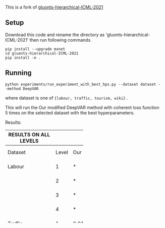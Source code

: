 
This is a fork of [gluonts-hierarchical-ICML-2021](https://github.com/rshyamsundar/gluonts-hierarchical-ICML-2021) 

## Setup
Download this code and rename the directory as 'gluonts-hierarchical-ICML-2021' then run following commands.
```
pip install --upgrade mxnet
cd gluonts-hierarchical-ICML-2021
pip install -e .
```

## Running

```
python experiments/run_experiment_with_best_hps.py --dataset dataset --method DeepVAR
```
where dataset is one of `{labour, traffic, tourism, wiki}` .

This will run the Our modified DeepVAR method with coherent loss function 5 times on the selected dataset with the best hyperparameters.

Results:


<table style="width:50%"  height=300>
 <thead>
  <tr>
   <th>RESULTS ON ALL LEVELS</th>
   <th></th>
   <th></th>
   <th></th>
   <th></th>
   <th></th>
   <th></th>
  </tr>
 </thead>
 <tbody>
  <tr>
   <td>Dataset</td>
   <td>       Level</td>
   <td>Our Model</td>
   <td>Hier-E2E</td>
   <td>DeepVAR</td>
   <td>DeepVAR+</td>
   <td>Best of Competing Methods</td>
  </tr>
  <tr>
   <td>Labour</td>
   <td>1</td>
   <td>*</td>
   <td>0.0311+/-0.0120</td>
   <td>0.0352+/-0.0079</td>
   <td>0.0416+/-0.0094</td>
   <td>0.0406+/-0.0002 (PERMBU-MINT)</td>
  </tr>
  <tr>
   <td></td>
   <td>2</td>
   <td>*</td>
   <td>0.0336+/-0.0089</td>
   <td>0.0374+/-0.0051</td>
   <td>0.0437+/-0.0078</td>
   <td>0.0389+/-0.0002 PERMBU-MINT)</td>
  </tr>
  <tr>
   <td></td>
   <td>3</td>
   <td>*</td>
   <td>0.0336+/-0.0082</td>
   <td>0.0383+/-0.0038</td>
   <td>0.0432+/-0.0076</td>
   <td>0.0382+/-0.0002 (PERMBU-MINT)</td>
  </tr>
  <tr>
   <td></td>
   <td>4</td>
   <td>*</td>
   <td>0.0378+/-0.0060</td>
   <td>0.0417+/-0.0038</td>
   <td>0.0448+/-0.0066</td>
   <td>0.0397+/-0.0003 (PERMBU-MINT)</td>
  </tr>
  <tr>
   <td>Traffic</td>
   <td>1</td>
   <td>0.0106+/-0.0028*</td>
   <td>0.0184+/-0.0091</td>
   <td>0.0225+/-0.0109</td>
   <td>0.0250+/-0.0082</td>
   <td>0.0087(ARIMA-ERM)</td>
  </tr>
  <tr>
   <td></td>
   <td>2</td>
   <td>0.0144+/-0.0002*</td>
   <td>0.0181+/-6.0086</td>
   <td>0.0204+/-0.0044</td>
   <td>0.0244+/-0.0063</td>
   <td>0.0112(ARIMA-ERM)</td>
  </tr>
  <tr>
   <td></td>
   <td>3</td>
   <td>0.0145+/-0.0005*</td>
   <td>0.0223+/-0.0072</td>
   <td>0.0190+/-0.0031</td>
   <td>0.0259+/-0.0054</td>
   <td>0.0255 (ARIMA-ERM)</td>
  </tr>
  <tr>
   <td></td>
   <td>4</td>
   <td>0.0967+/-0.0003*</td>
   <td>0.0914+/-0.0024</td>
   <td>0.0982+/-0.0012</td>
   <td>0.0982+/-0.0017</td>
   <td>0.1410 (ARIMA-ERM)</td>
  </tr>
  <tr>
   <td>Tourism</td>
   <td>1</td>
   <td>0.0622 +/- 0.0131</td>
   <td>0.0402+/-0.0040</td>
   <td>0.0519+/-0.0057</td>
   <td>0.0508+/-0.0085</td>
   <td>0.0472+/-0.0012 (PERMBU-MINT)</td>
  </tr>
  <tr>
   <td></td>
   <td>2</td>
   <td>0.0929 +/- 0.0072</td>
   <td>0.0658+/-6.0084</td>
   <td>0.0755+/-0.0011</td>
   <td>0.0750+/-00066</td>
   <td>&quot;0.0605+/-0.0006 (PERMBU-MINT)</td>
  </tr>
  <tr>
   <td>0.0605+/-0.0006 (PERMBU-MINT)&quot;</td>
  </tr>
  <tr>
   <td></td>
   <td>3</td>
   <td> 0.1287 +/- 0.0073</td>
   <td>0.1053+/-0.0053</td>
   <td>0.1134+/-0.0049</td>
   <td>0.1180+/-0.0053</td>
   <td>0.0903+/-0.0006 (PERMBU-MINT)</td>
  </tr>
  <tr>
   <td></td>
   <td>4</td>
   <td>0.1525 +/- 0.0057</td>
   <td>0.1223+/-0.0039</td>
   <td>0.1294+/-0.0060</td>
   <td>0. 1393+/-0.0048</td>
   <td>0.1106+/-0.0005 (PERMBU-MINT)</td>
  </tr>
  <tr>
   <td>Wiki</td>
   <td>1</td>
   <td>0.0857 +/- 0.0248</td>
   <td>0.0419+/-0.0285</td>
   <td>0.0905+/-0.0323</td>
   <td>0.0755+/-0.0165</td>
   <td>0.1558 (ETS-ERM)</td>
  </tr>
  <tr>
   <td></td>
   <td>2</td>
   <td>0.1329 +/- 0.0164</td>
   <td>0.1045+/-0.0151</td>
   <td> 0.1418+/-0.0249</td>
   <td>0.1289+/-010171</td>
   <td>0.1614(ETS-ERM)</td>
  </tr>

  <tr>
   <td></td>
   <td>3</td>
   <td>0.2424 +/- 0.0214</td>
   <td>0.2292+/-0.0108</td>
   <td>0.2597+/-0.0150</td>
   <td>0.2583+/-0.0281</td>
   <td>0.2010(ETS-ERM)</td>
  </tr>
  <tr>
   <td></td>
   <td>4</td>
   <td>0.2802 +/- 0.0228</td>
   <td>0.2716+/-0.0091</td>
   <td>0.2886+/-0.0112</td>
   <td>0.3108+/-0.0298</td>
   <td>0.2399 (ETS-ERM)</td>
  </tr>
  <tr>
   <td></td>
   <td>5</td>
   <td>0.4030 +/- 0.0208</td>
   <td>0.3720+/-0.0150</td>
   <td>0.3664+/-0.0068</td>
   <td>0.4460+/-0.0271</td>
   <td>0.3507 (ETS-ERM)</td>
  </tr>
  <tr>
   <td>* Training or in Queue</td>
   <td></td>
   <td></td>
   <td></td>
   <td></td>
   <td></td>
   <td></td>
  </tr>
 </tbody>
</table>


